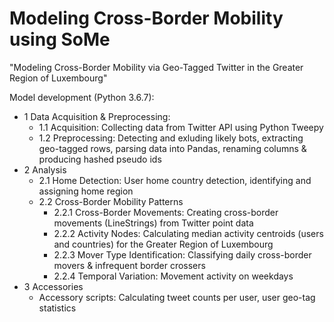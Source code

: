 # Modeling Cross-Border Mobility using SoMe
"Modeling Cross-Border Mobility via Geo-Tagged Twitter in the Greater Region of Luxembourg"

Model development (Python 3.6.7):
- 1 Data Acquisition & Preprocessing:
  - 1.1 Acquisition: Collecting data from Twitter API using Python Tweepy
  - 1.2 Preprocessing: Detecting and exluding likely bots, extracting geo-tagged rows, parsing data into Pandas, renaming columns & producing hashed pseudo ids
- 2 Analysis
  - 2.1 Home Detection: User home country detection, identifying and assigning home region
  - 2.2 Cross-Border Mobility Patterns
    - 2.2.1 Cross-Border Movements: Creating cross-border movements (LineStrings) from Twitter point data
    - 2.2.2 Activity Nodes: Calculating median activity centroids (users and countries) for the Greater Region of Luxembourg
    - 2.2.3 Mover Type Identification: Classifying daily cross-border movers & infrequent border crossers
    - 2.2.4 Temporal Variation: Movement activity on weekdays
- 3 Accessories
  - Accessory scripts: Calculating tweet counts per user, user geo-tag statistics
